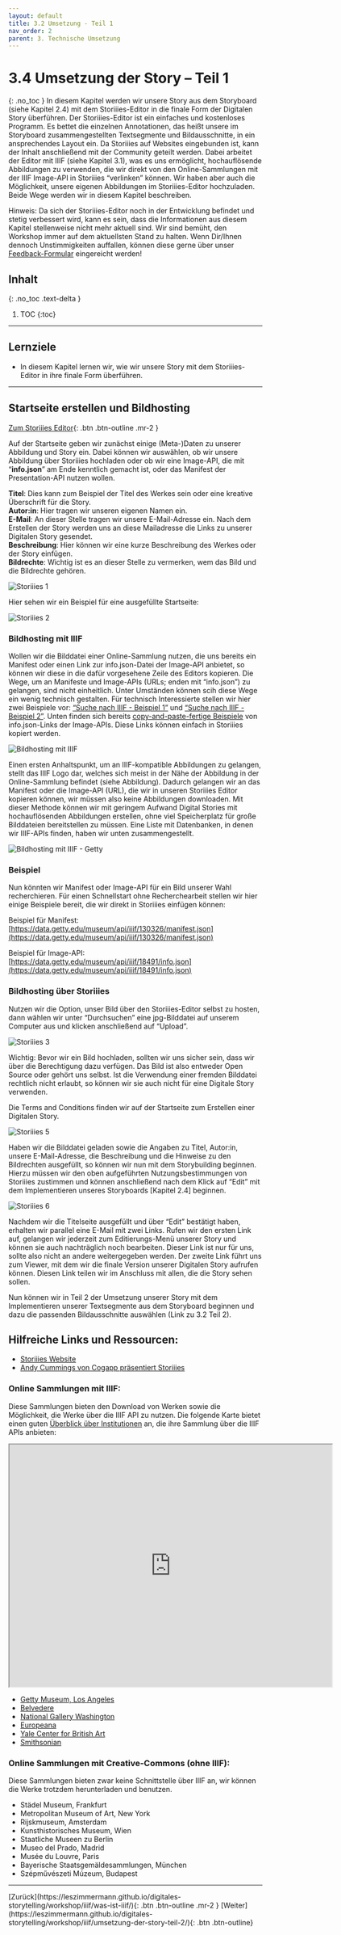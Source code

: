 ```yaml
---
layout: default
title: 3.2 Umsetzung - Teil 1
nav_order: 2
parent: 3. Technische Umsetzung
---
```

# 3.4 Umsetzung der Story – Teil 1
{: .no_toc }
In diesem Kapitel werden wir unsere Story aus dem Storyboard (siehe Kapitel 2.4) mit dem Storiiies-Editor in die finale Form der Digitalen Story überführen. Der Storiiies-Editor ist ein einfaches und kostenloses Programm. Es bettet die einzelnen Annotationen, das heißt unsere im Storyboard zusammengestellten Textsegmente und Bildausschnitte, in ein ansprechendes Layout ein. Da Storiiies auf Websites eingebunden ist, kann der Inhalt anschließend mit der Community geteilt werden. Dabei arbeitet der Editor mit IIIF (siehe Kapitel 3.1), was es uns ermöglicht, hochauflösende Abbildungen zu verwenden, die wir direkt von den Online-Sammlungen mit der IIIF Image-API in Storiiies “verlinken” können. Wir haben aber auch die Möglichkeit, unsere eigenen Abbildungen im Storiiies-Editor hochzuladen. Beide Wege werden wir in diesem Kapitel beschreiben.

Hinweis: Da sich der Storiiies-Editor noch in der Entwicklung befindet und stetig verbessert wird, kann es sein, dass die Informationen aus diesem Kapitel stellenweise nicht mehr aktuell sind. Wir sind bemüht, den Workshop immer auf dem aktuellsten Stand zu halten. Wenn Dir/Ihnen dennoch Unstimmigkeiten auffallen, können diese gerne über unser [Feedback-Formular](https://leszimmermann.github.io/digitales-storytelling/feedback/) eingereicht werden!

## Inhalt
{: .no_toc .text-delta }

1. TOC
{:toc}

---

## Lernziele
- In diesem Kapitel lernen wir, wie wir unsere Story mit dem Storiiies-Editor in ihre finale Form überführen.

---

## Startseite erstellen und Bildhosting

[Zum Storiiies Editor](https://storiiies-editor.cogapp.com/){: .btn .btn-outline .mr-2 }

Auf der Startseite geben wir zunächst einige (Meta-)Daten zu unserer Abbildung und Story ein. Dabei können wir auswählen, ob wir unsere Abbildung über Storiiies hochladen oder ob wir eine Image-API, die mit “__info.json__” am Ende kenntlich gemacht ist, oder das Manifest der Presentation-API nutzen wollen.

__Titel__: Dies kann zum Beispiel der Titel des Werkes sein oder eine kreative Überschrift für die Story.  
__Autor:in__: Hier tragen wir unseren eigenen Namen ein.  
__E-Mail__: An dieser Stelle tragen wir unsere E-Mail-Adresse ein. Nach dem Erstellen der Story werden uns an diese Mailadresse die Links zu unserer Digitalen Story gesendet.    
__Beschreibung__:  Hier können wir eine kurze Beschreibung des Werkes oder der Story  einfügen.  
__Bildrechte__: Wichtig ist es an dieser Stelle zu vermerken, wem das Bild und die Bildrechte gehören.  

![Storiiies 1](https://cdn.lesliepzimmermann.de/storytelling/3-4/1_Diadem_Storiiies.jpg)

Hier sehen wir ein Beispiel für eine ausgefüllte Startseite:

![Storiiies 2](https://cdn.lesliepzimmermann.de/storytelling/3-4/2_Diadem_Storiiies.jpg)

### Bildhosting mit IIIF
Wollen wir die Bilddatei einer Online-Sammlung nutzen, die uns bereits ein Manifest oder einen Link zur info.json-Datei der Image-API anbietet, so können wir diese in die dafür vorgesehene Zeile des Editors kopieren.
Die Wege, um an Manifeste und Image-APIs (URLs; enden mit “info.json”) zu gelangen, sind nicht einheitlich. Unter Umständen können scih diese Wege ein wenig technisch gestalten.  Für technisch Interessierte stellen wir hier zwei Beispiele vor: [“Suche nach IIIF - Beispiel 1”](https://leszimmermann.github.io/digitales-storytelling/workshop/iiif/suche-1/) und [“Suche nach IIIF - Beispiel 2”](https://leszimmermann.github.io/digitales-storytelling/workshop/iiif/suche-2/). Unten finden sich bereits [copy-and-paste-fertige Beispiele](#beispiel) von info.json-Links der Image-APIs. Diese Links können einfach in Storiiies kopiert werden.

![Bildhosting mit IIIF](https://cdn.lesliepzimmermann.de/storytelling/Screenshot_04.jpg)

Einen ersten Anhaltspunkt, um an IIIF-kompatible Abbildungen zu gelangen, stellt das IIIF Logo dar, welches sich meist in der Nähe der Abbildung in der Online-Sammlung befindet (siehe Abbildung). Dadurch gelangen wir an das Manifest oder die Image-API (URL), die wir in unseren Storiiies Editor kopieren können, wir müssen also keine Abbildungen downloaden. Mit dieser Methode können wir mit geringem Aufwand Digital Stories mit hochauflösenden Abbildungen erstellen, ohne viel Speicherplatz für große Bilddateien bereitstellen zu müssen. Eine Liste mit Datenbanken, in denen wir IIIF-APIs finden, haben wir unten zusammengestellt.

![Bildhosting mit IIIF - Getty](https://cdn.lesliepzimmermann.de/storytelling/2-2-1_Getty-2.jpg)

### Beispiel
Nun könnten wir Manifest oder Image-API für ein Bild unserer Wahl recherchieren. Für einen Schnellstart ohne Recherchearbeit stellen wir hier einige Beispiele bereit, die wir direkt in Storiiies einfügen können:  

Beispiel für Manifest:
[https://data.getty.edu/museum/api/iiif/130326/manifest.json](https://data.getty.edu/museum/api/iiif/130326/manifest.json)

Beispiel für Image-API:
[https://data.getty.edu/museum/api/iiif/18491/info.json](https://data.getty.edu/museum/api/iiif/18491/info.json)

### Bildhosting über Storiiies
Nutzen wir die Option, unser Bild über den Storiiies-Editor selbst zu hosten, dann wählen wir unter “Durchsuchen” eine jpg-Bilddatei auf unserem Computer aus und klicken anschließend auf “Upload”.

![Storiiies 3](https://cdn.lesliepzimmermann.de/storytelling/3-4/3_Diadem_Storiiies.jpg)

Wichtig: Bevor wir ein Bild hochladen, sollten wir uns sicher sein, dass wir über die Berechtigung dazu verfügen. Das Bild ist also entweder Open Source oder gehört uns selbst. Ist die Verwendung einer fremden Bilddatei rechtlich nicht erlaubt, so können wir sie auch nicht für eine Digitale Story verwenden.

Die Terms and Conditions finden wir auf der Startseite zum Erstellen einer Digitalen Story.

![Storiiies 5](https://cdn.lesliepzimmermann.de/storytelling/3-4/5_Diadem_Storiiies.jpg)

Haben wir die Bilddatei geladen sowie die Angaben zu Titel, Autor:in, unsere E-Mail-Adresse, die Beschreibung und die Hinweise zu den Bildrechten ausgefüllt, so können wir nun mit dem Storybuilding beginnen. Hierzu müssen wir den oben aufgeführten Nutzungsbestimmungen von Storiiies zustimmen und können anschließend nach dem Klick auf “Edit” mit dem Implementieren unseres Storyboards [Kapitel 2.4] beginnen.

![Storiiies 6](https://cdn.lesliepzimmermann.de/storytelling/3-4/6_Diadem_Storiiies.jpg)

Nachdem wir die Titelseite ausgefüllt und über “Edit” bestätigt haben, erhalten wir parallel eine E-Mail mit zwei Links. Rufen wir den ersten Link auf, gelangen wir jederzeit zum Editierungs-Menü unserer Story und können sie auch nachträglich noch bearbeiten. Dieser Link ist nur für uns, sollte also nicht an andere weitergegeben werden.
Der zweite Link führt uns zum Viewer, mit dem wir die finale Version unserer Digitalen Story aufrufen können. Diesen Link teilen wir im Anschluss mit allen, die die Story sehen sollen.

Nun können wir in Teil 2 der Umsetzung unserer Story mit dem Implementieren unserer Textsegmente aus dem Storyboard beginnen und dazu die passenden Bildausschnitte auswählen (Link zu 3.2 Teil 2).

## Hilfreiche Links und Ressourcen:
- [Storiiies Website](https://storiiies.cogapp.com/)
- [Andy Cummings von Cogapp präsentiert Storiiies](https://youtu.be/u4GC9ULypls)

### Online Sammlungen mit IIIF:
Diese Sammlungen bieten den Download von Werken sowie die Möglichkeit, die Werke über die IIIF API zu nutzen.
Die folgende Karte bietet einen guten [Überblick über Institutionen](https://www.google.com/maps/d/viewer?mid=1faJRKJpj2Vau__RDwt8af040x0GTVozp&ll) an, die ihre Sammlung über die IIIF APIs anbieten:

<iframe src="https://www.google.com/maps/d/embed?mid=1faJRKJpj2Vau__RDwt8af040x0GTVozp" width="640" height="480"></iframe>

- [Getty Museum, Los Angeles](http://www.getty.edu/art/collection/)
- [Belvedere](https://sammlung.belvedere.at/)
- [National Gallery Washington](https://www.nga.gov/collection.html)
- [Europeana](https://www.europeana.eu/en/search?query=sv_dcterms_conformsTo%3A%2aiiif%2a&view=grid)
- [Yale Center for British Art](https://britishart.yale.edu/collections/using-collections/online-)
- [Smithsonian](https://www.si.edu/learn-explore)

### Online Sammlungen mit Creative-Commons (ohne IIIF):
Diese Sammlungen bieten zwar keine Schnittstelle über IIIF an, wir können die Werke trotzdem herunterladen und benutzen.
- Städel Museum, Frankfurt
- Metropolitan Museum of Art, New York
- Rijskmuseum, Amsterdam
- Kunsthistorisches Museum, Wien
- Staatliche Museen zu Berlin
- Museo del Prado, Madrid
- Musée du Louvre, Paris
- Bayerische Staatsgemäldesammlungen, München
- Szépművészeti Múzeum, Budapest

---

<span class="fs-8">
[Zurück](https://leszimmermann.github.io/digitales-storytelling/workshop/iiif/was-ist-iiif/){: .btn .btn-outline .mr-2 }
</span>
<span class="fs-8">
[Weiter](https://leszimmermann.github.io/digitales-storytelling/workshop/iiif/umsetzung-der-story-teil-2/){: .btn .btn-outline}
</span>
